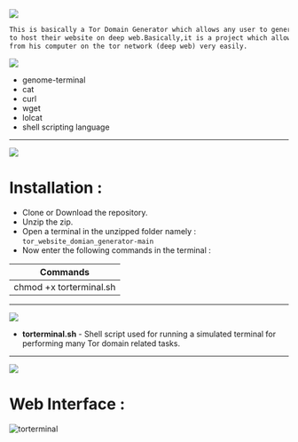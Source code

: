 <img src="https://via.placeholder.com/1270x120/0d1117/fffff?text=Tor+Website+Domian+Generator" />

```html
This is basically a Tor Domain Generator which allows any user to generate any amount of Tor domains
to host their website on deep web.Basically,it is a project which allows an individual to host his website
from his computer on the tor network (deep web) very easily.
```
<img src="https://via.placeholder.com/1000x100/0d1117/BFFF00?text=Tools+and+Modules+Required" />

* genome-terminal
* cat
* curl
* wget
* lolcat
* shell scripting language

-------------------------------------------------------------------------------------------------------------------------------------------------
<img src="https://via.placeholder.com/1270x120/0d1117/BFFF00?text=INSTALLATIONS and CONFIGURATION" />

Installation :
=============
* Clone or Download the repository.
* Unzip the zip.
* Open a terminal in the unzipped folder namely : `tor_website_domian_generator-main`
* Now enter the following commands in the terminal :

| Commands  |
| ------------- |
| chmod +x torterminal.sh |

-------------------------------------------------------------------------------------------------------------------------------------------------
<img src="https://via.placeholder.com/1270x120/0d1117/BFFF00?text=FUNCTIONALITIES" />

* **torterminal.sh** - Shell script used for running a simulated terminal for performing many Tor domain related tasks.
------------------------------------------------------------------------------------------------------------------------------------------------

<img src="https://via.placeholder.com/1270x120/0d1117/BFFF00?text=SCREENSHOT+OF+THE+SCRIPT" />

Web Interface :
==============
![torterminal](https://user-images.githubusercontent.com/64020453/139595530-8cee0bdc-f41b-4763-a71f-4beec372cb66.png)
